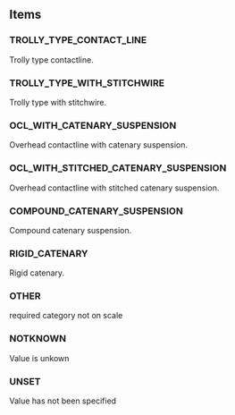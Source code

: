 

<!-- end of short definition -->
## Items

### TROLLY_TYPE_CONTACT_LINE
Trolly type contactline.

### TROLLY_TYPE_WITH_STITCHWIRE
Trolly type with stitchwire.

### OCL_WITH_CATENARY_SUSPENSION
Overhead contactline with catenary suspension.

### OCL_WITH_STITCHED_CATENARY_SUSPENSION
Overhead contactline with stitched catenary suspension.

### COMPOUND_CATENARY_SUSPENSION
Compound catenary suspension.

### RIGID_CATENARY
Rigid catenary.

### OTHER
required category not on scale

### NOTKNOWN
Value is unkown

### UNSET
Value has not been specified
